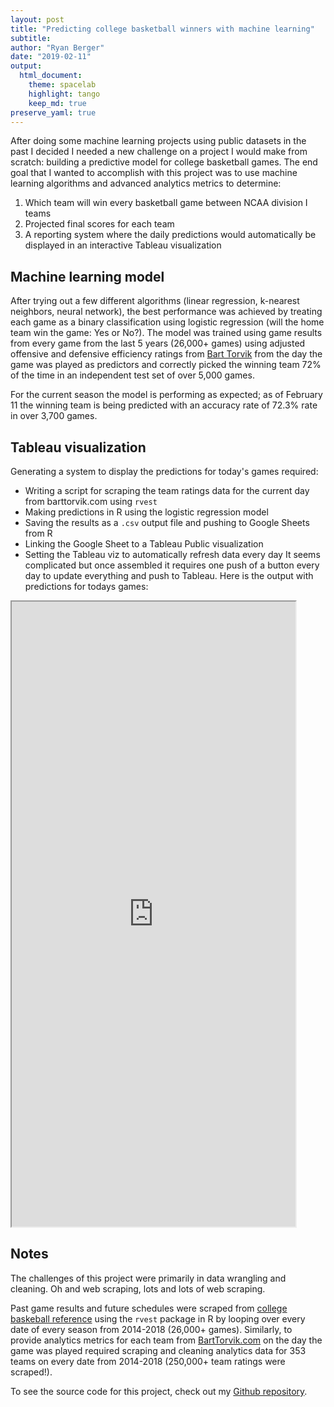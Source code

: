 ```yaml
---
layout: post
title: "Predicting college basketball winners with machine learning"
subtitle: 
author: "Ryan Berger"
date: "2019-02-11"
output: 
  html_document:
    theme: spacelab	
    highlight: tango	
    keep_md: true
preserve_yaml: true
---
```


After doing some machine learning projects using public datasets in the past I decided I needed a new challenge on a project I would make from scratch: building a predictive model for college basketball games. The end goal that I wanted to accomplish with this project was to use machine learning algorithms and advanced analytics metrics to determine:

1. Which team will win every basketball game between NCAA division I teams
2. Projected final scores for each team
3. A reporting system where the daily predictions would automatically be displayed in an interactive Tableau visualization

## Machine learning model

After trying out a few different algorithms (linear regression, k-nearest neighbors, neural network), the best performance was achieved by treating each game as a binary classification using logistic regression (will the home team win the game: Yes or No?). The model was trained using game results from every game from the last 5 years (26,000+ games) using adjusted offensive and defensive efficiency ratings from [Bart Torvik](http://www.barttorvik.com/#) from the day the game was played as predictors and correctly picked the winning team 72% of the time in an independent test set of over 5,000 games. 

For the current season the model is performing as expected; as of February 11 the winning team is being predicted with an accuracy rate of 72.3% rate in over 3,700 games. 

## Tableau visualization

Generating a system to display the predictions for today's games required:
- Writing a script for scraping the team ratings data for the current day from barttorvik.com using `rvest`
- Making predictions in R using the logistic regression model
- Saving the results as a `.csv` output file and pushing to Google Sheets from R
- Linking the Google Sheet to a Tableau Public visualization 
- Setting the Tableau viz to automatically refresh data every day
It seems complicated but once assembled it requires one push of a button every day to update everything and push to Tableau. Here is the output with predictions for todays games:

<iframe src="https://public.tableau.com/views/college_basketball_predictions/Dashboard1?:embed=y&:display_count=yes&:showVizHome=no&:embed=true" width="90%" height="1000"></iframe>

## Notes

The challenges of this project were primarily in data wrangling and cleaning. Oh and web scraping, lots and lots of web scraping. 

Past game results and future schedules were scraped from [college baskeball reference](https://www.sports-reference.com/cbb/) using the `rvest` package in R by looping over every date of every season from 2014-2018 (26,000+ games). Similarly, to provide analytics metrics for each team from [BartTorvik.com](http://www.barttorvik.com/#) on the day the game was played required scraping and cleaning analytics data for 353 teams on every date from 2014-2018 (250,000+ team ratings were scraped!).

To see the source code for this project, check out my [Github repository](https://github.com/rberger997/college_basketball_predictions). 
